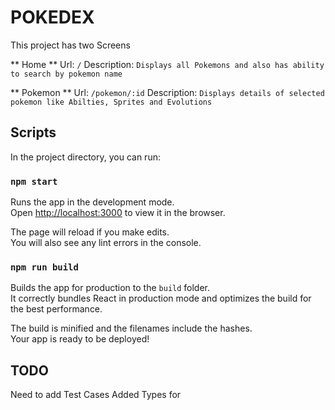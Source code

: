 # POKEDEX

This project has two Screens

** Home **
Url: `/`
Description: `Displays all Pokemons and also has ability to search by pokemon name`

** Pokemon **
Url: `/pokemon/:id`
Description: `Displays details of selected pokemon like Abilties, Sprites and Evolutions`



## Scripts

In the project directory, you can run:

### `npm start`

Runs the app in the development mode.\
Open [http://localhost:3000](http://localhost:3000) to view it in the browser.

The page will reload if you make edits.\
You will also see any lint errors in the console.

### `npm run build`

Builds the app for production to the `build` folder.\
It correctly bundles React in production mode and optimizes the build for the best performance.

The build is minified and the filenames include the hashes.\
Your app is ready to be deployed!

## TODO

Need to add Test Cases
Added Types for 
